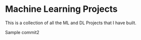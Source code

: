 # Machine Learning Projects

This is a collection of all the ML and DL Projects that I have built.

Sample commit2